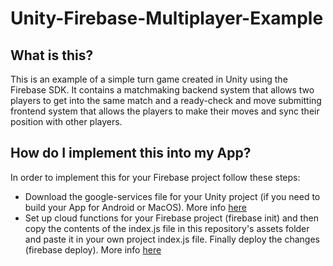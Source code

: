 # Unity-Firebase-Multiplayer-Example
## What is this?
This is an example of a simple turn game created in Unity using the Firebase SDK. It contains a matchmaking backend system that allows two players to get into the same match and a ready-check and move submitting frontend system that allows the players to make their moves and sync their position with other players.

## How do I implement this into my App?
In order to implement this for your Firebase project follow these steps:
- Download the google-services file for your Unity project (if you need to build your App for Android or MacOS). More info [here](https://firebase.google.com/docs/unity/setup)
- Set up cloud functions for your Firebase project (firebase init) and then copy the contents of the index.js file in this repository's assets folder and paste it in your own project index.js file. Finally deploy the changes (firebase deploy). More info [here](https://firebase.google.com/docs/functions)
